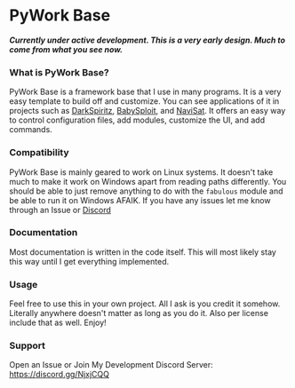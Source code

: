 # PyWork Base
***Currently under active development. This is a very early design. Much to come from what you see now.***

### What is PyWork Base?

PyWork Base is a framework base that I use in many programs. It is a very easy template to build off and customize.
You can see applications of it in projects such as [DarkSpiritz](https://github.com/DarkSpiritz/DarkSpiritz), [BabySploit](https://github.com/M4cs/BabySploit), and [NaviSat](https://github.com/M4cs/NaviSat).
It offers an easy way to control configuration files, add modules, customize the UI, and add commands. 

### Compatibility

PyWork Base is mainly geared to work on Linux systems. It doesn't take much to make it work on Windows apart from reading paths differently. You should be able to just remove anything to do with the `fabulous` module and be able to run it on Windows AFAIK. If you have any issues let me know through an Issue or [Discord](https://discord.gg/NjxjCQQ)

### Documentation
Most documentation is written in the code itself. This will most likely stay this way until I get everything implemented.

### Usage
Feel free to use this in your own project. All I ask is you credit it somehow. Literally anywhere doesn't matter as long as you do it. Also per
license include that as well. Enjoy!

### Support
Open an Issue or Join My Development Discord Server: https://discord.gg/NjxjCQQ
